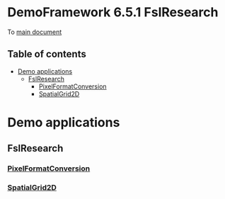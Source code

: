 <!-- #AG_PROJECT_NAMESPACE_ROOT# -->
<!-- #AG_PROJECT_CAPTION_BEGIN# -->
# DemoFramework 6.5.1 FslResearch

To [main document](../../README.md)
<!-- #AG_PROJECT_CAPTION_END# -->
## Table of contents
<!-- #AG_TOC_BEGIN# -->
* [Demo applications](#demo-applications)
  * [FslResearch](#fslresearch)
    * [PixelFormatConversion](#pixelformatconversion)
    * [SpatialGrid2D](#spatialgrid2d)
<!-- #AG_TOC_END# -->

# Demo applications

<!-- #AG_DEMOAPPS_BEGIN# -->

## FslResearch

### [PixelFormatConversion](PixelFormatConversion)

### [SpatialGrid2D](SpatialGrid2D)

<!-- #AG_DEMOAPPS_END# -->
